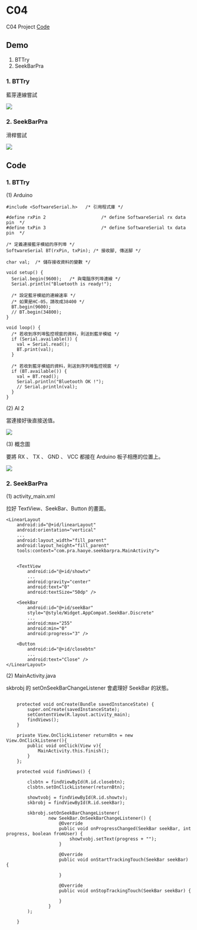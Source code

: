 # C04

C04 Project [Code](https://github.com/CodeMercs/ariod-ho-book/tree/master/Code/C04)


## Demo

1. BTTry
2. SeekBarPra

### 1. BTTry

藍芽連線嘗試

![](https://raw.githubusercontent.com/CodeMercs/ariod-ho-book/master/Code/C04/BTTry/PIC1.png)


### 2. SeekBarPra

滑桿嘗試

![](https://raw.githubusercontent.com/CodeMercs/ariod-ho-book/master/Code/C04/SeekBarPra/PIC.png)


## Code

### 1. BTTry

(1) Arduino

```
#include <SoftwareSerial.h>   /* 引用程式庫 */
 
#define rxPin 2                     /* define SoftwareSerial rx data pin  */
#define txPin 3                     /* define SoftwareSerial tx data pin  */

/* 定義連接藍牙模組的序列埠 */
SoftwareSerial BT(rxPin, txPin); /* 接收腳, 傳送腳 */

char val;  /* 儲存接收資料的變數 */
 
void setup() {
  Serial.begin(9600);   /* 與電腦序列埠連線 */ 
  Serial.println("Bluetooth is ready!");
 
  /* 設定藍牙模組的連線速率 */
  /* 如果是HC-05，請改成38400 */
  BT.begin(9600);
  // BT.begin(34800);
}
 
void loop() {
  /* 若收到序列埠監控視窗的資料，則送到藍牙模組 */
  if (Serial.available()) {
    val = Serial.read();
    BT.print(val);
  }
 
  /* 若收到藍牙模組的資料，則送到序列埠監控視窗 */
  if (BT.available()) {
    val = BT.read();
    Serial.println("Bluetooth OK !");
    // Serial.println(val);
  }
}
```

(2) AI 2

當連接好後直接送值。

![](https://raw.githubusercontent.com/CodeMercs/ariod-ho-book/master/Code/C04/BTTry/PIC2.png)


(3) 概念圖

要將 RX 、 TX 、 GND 、 VCC 都接在 Arduino 板子相應的位置上。

![](https://raw.githubusercontent.com/CodeMercs/ariod-ho-book/master/Code/C04/BTTry/PIC3.png)


### 2. SeekBarPra

(1) activity_main.xml

拉好 TextView、SeekBar、Button 的畫面。

```
<LinearLayout
    android:id="@+id/linearLayout"
    android:orientation="vertical"
    ...
    android:layout_width="fill_parent"
    android:layout_height="fill_parent"
    tools:context="com.pra.haoye.seekbarpra.MainActivity">


    <TextView
        android:id="@+id/showtv"
        ...
        android:gravity="center"
        android:text="0"
        android:textSize="50dp" />

    <SeekBar
        android:id="@+id/seekBar"
        style="@style/Widget.AppCompat.SeekBar.Discrete"
        ...
        android:max="255"
        android:min="0"
        android:progress="3" />

    <Button
        android:id="@+id/closebtn"
        ...
        android:text="Close" />
</LinearLayout>
```

(2) MainActivity.java

skbrobj 的 setOnSeekBarChangeListener 會處理好 SeekBar 的狀態。

```

    protected void onCreate(Bundle savedInstanceState) {
        super.onCreate(savedInstanceState);
        setContentView(R.layout.activity_main);
        findViews();
    }

    private View.OnClickListener returnBtn = new View.OnClickListener(){
        public void onClick(View v){
            MainActivity.this.finish();
        }
    };

    protected void findViews() {

        clsbtn = findViewById(R.id.closebtn);
        clsbtn.setOnClickListener(returnBtn);

        showtvobj = findViewById(R.id.showtv);
        skbrobj = findViewById(R.id.seekBar);

        skbrobj.setOnSeekBarChangeListener(
                new SeekBar.OnSeekBarChangeListener() {
                    @Override
                    public void onProgressChanged(SeekBar seekBar, int progress, boolean fromUser) {
                        showtvobj.setText(progress + "");
                    }

                    @Override
                    public void onStartTrackingTouch(SeekBar seekBar) {

                    }

                    @Override
                    public void onStopTrackingTouch(SeekBar seekBar) {

                    }
                }
        );

    }
```
